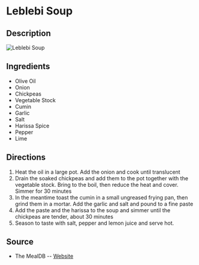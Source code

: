 # Leblebi Soup

## Description
![Leblebi Soup](https://www.themealdb.com/images/media/meals/x2fw9e1560460636.jpg "Leblebi Soup")

## Ingredients
- Olive Oil
- Onion
- Chickpeas
- Vegetable Stock
- Cumin
- Garlic
- Salt
- Harissa Spice
- Pepper
- Lime

## Directions
1. Heat the oil in a large pot. Add the onion and cook until translucent
2. Drain the soaked chickpeas and add them to the pot together with the vegetable stock. Bring to the boil, then reduce the heat and cover. Simmer for 30 minutes
3. In the meantime toast the cumin in a small ungreased frying pan, then grind them in a mortar. Add the garlic and salt and pound to a fine paste
4. Add the paste and the harissa to the soup and simmer until the chickpeas are tender, about 30 minutes
5. Season to taste with salt, pepper and lemon juice and serve hot.

## Source

- The MealDB -- [Website](https://themealdb.com/)
